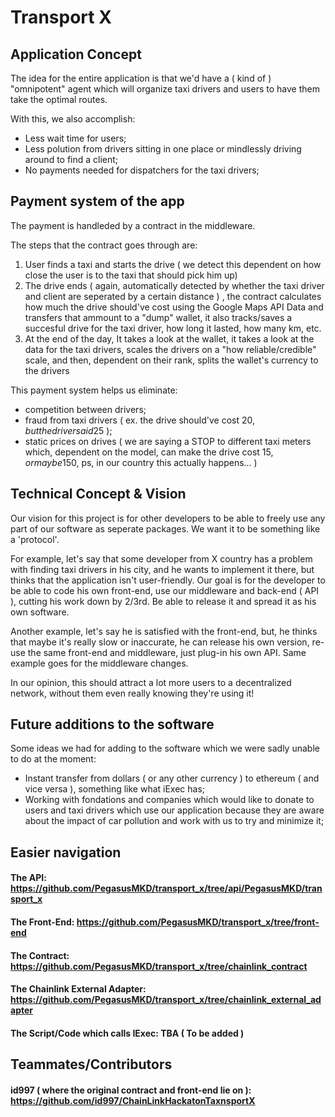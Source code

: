 # Transport X
## Application Concept

The idea for the entire application is that we'd have a ( kind of ) "omnipotent" agent which will organize taxi drivers and users to have them take the optimal routes.

With this, we also accomplish:
   - Less wait time for users;
   - Less polution from drivers sitting in one place or mindlessly driving around to find a client;
   - No payments needed for dispatchers for the taxi drivers;
   
## Payment system of the app

The payment is handleded by a contract in the middleware.

The steps that the contract goes through are:
  1. User finds a taxi and starts the drive ( we detect this dependent on how close the user is to the taxi that should pick him up)
  2. The drive ends ( again, automatically detected by whether the taxi driver and client are seperated by a certain distance ) , the contract calculates how much the drive should've cost using the Google Maps API Data and transfers that ammount to a "dump" wallet, it also tracks/saves a succesful drive for the taxi driver, how long it lasted, how many km, etc.
  3. At the end of the day, It takes a look at the wallet, it takes a look at the data for the taxi drivers, scales the drivers on a "how reliable/credible" scale, and then, dependent on their rank, splits the wallet's currency to the drivers
  
This payment system helps us eliminate:
   - competition between drivers;
   - fraud from taxi drivers ( ex. the drive should've cost 20$, but the driver said 25$ );
   - static prices on drives ( we are saying a STOP to different taxi meters which, dependent on the model, can make the drive cost 15$, or maybe 150$, ps, in our country this actually happens... )
   
## Technical Concept & Vision

Our vision for this project is for other developers to be able to freely use any part of our software as seperate packages. We want it to be something like a 'protocol'.

For example, let's say that some developer from X country has a problem with finding taxi drivers in his city, and he wants to implement it there, but thinks that the application isn't user-friendly. Our goal is for the developer to be able to code his own front-end, use our middleware and back-end ( API ), cutting his work down by 2/3rd. Be able to release it and spread it as his own software.

Another example, let's say he is satisfied with the front-end, but, he thinks that maybe it's really slow or 
inaccurate, he can release his own version, re-use the same front-end and middleware, just plug-in his own API. Same example goes for the middleware changes.

In our opinion, this should attract a lot more users to a decentralized network, without them even really knowing they're using it!

## Future additions to the software

Some ideas we had for adding to the software which we were sadly unable to do at the moment:
 - Instant transfer from dollars ( or any other currency ) to ethereum ( and vice versa ), something like what iExec has;
 - Working with fondations and companies which would like to donate to users and taxi drivers which use our application because they are aware about the impact of car pollution and work with us to try and minimize it; 

## Easier navigation

#### The API: https://github.com/PegasusMKD/transport_x/tree/api/PegasusMKD/transport_x

#### The Front-End: https://github.com/PegasusMKD/transport_x/tree/front-end

#### The Contract: https://github.com/PegasusMKD/transport_x/tree/chainlink_contract

#### The Chainlink External Adapter: https://github.com/PegasusMKD/transport_x/tree/chainlink_external_adapter

#### The Script/Code which calls IExec: TBA ( To be added )

## Teammates/Contributors

#### id997 ( where the original contract and front-end lie on ): https://github.com/id997/ChainLinkHackatonTaxnsportX
